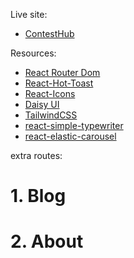 

Live site:

- [ContestHub](https://assignment12-client-site.web.app/)

Resources:

- [React Router Dom](https://reactrouter.com/en/main)
- [React-Hot-Toast](https://react-hot-toast.com/)
- [React-Icons](https://react-icons.github.io/react-icons/)
- [Daisy UI](https://daisyui.com/)
- [TailwindCSS](https://tailwindcss.com/)
- [react-simple-typewriter](https://www.npmjs.com/package/react-simple-typewriter)
- [react-elastic-carousel](https://www.npmjs.com/package/react-elastic-carousel)

extra routes: 
# 1. Blog
# 2. About